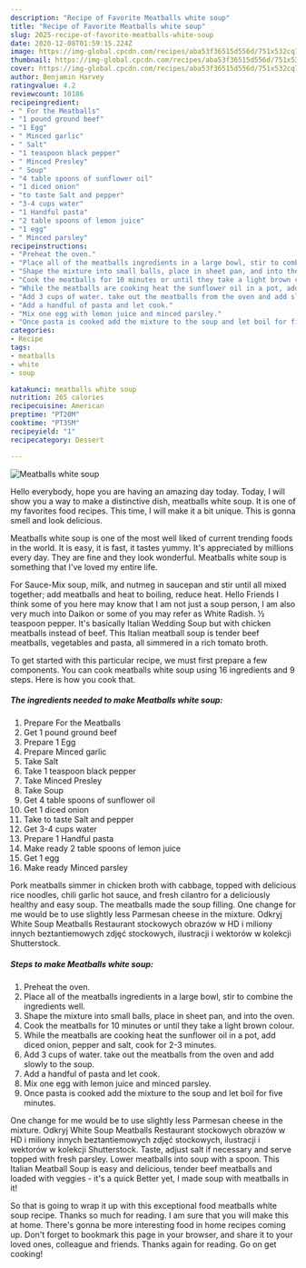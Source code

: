 ```yaml
---
description: "Recipe of Favorite Meatballs white soup"
title: "Recipe of Favorite Meatballs white soup"
slug: 2025-recipe-of-favorite-meatballs-white-soup
date: 2020-12-08T01:59:15.224Z
image: https://img-global.cpcdn.com/recipes/aba53f36515d556d/751x532cq70/meatballs-white-soup-recipe-main-photo.jpg
thumbnail: https://img-global.cpcdn.com/recipes/aba53f36515d556d/751x532cq70/meatballs-white-soup-recipe-main-photo.jpg
cover: https://img-global.cpcdn.com/recipes/aba53f36515d556d/751x532cq70/meatballs-white-soup-recipe-main-photo.jpg
author: Benjamin Harvey
ratingvalue: 4.2
reviewcount: 10186
recipeingredient:
- " For the Meatballs"
- "1 pound ground beef"
- "1 Egg"
- " Minced garlic"
- " Salt"
- "1 teaspoon black pepper"
- " Minced Presley"
- " Soup"
- "4 table spoons of sunflower oil"
- "1 diced onion"
- "to taste Salt and pepper"
- "3-4 cups water"
- "1 Handful pasta"
- "2 table spoons of lemon juice"
- "1 egg"
- " Minced parsley"
recipeinstructions:
- "Preheat the oven."
- "Place all of the meatballs ingredients in a large bowl, stir to combine the ingredients well."
- "Shape the mixture into small balls, place in sheet pan, and into the oven."
- "Cook the meatballs for 10 minutes or until they take a light brown colour."
- "While the meatballs are cooking heat the sunflower oil in a pot, add diced onion, pepper and salt, cook for 2-3 minutes."
- "Add 3 cups of water. take out the meatballs from the oven and add slowly to the soup."
- "Add a handful of pasta and let cook."
- "Mix one egg with lemon juice and minced parsley."
- "Once pasta is cooked add the mixture to the soup and let boil for five minutes."
categories:
- Recipe
tags:
- meatballs
- white
- soup

katakunci: meatballs white soup 
nutrition: 265 calories
recipecuisine: American
preptime: "PT20M"
cooktime: "PT35M"
recipeyield: "1"
recipecategory: Dessert

---
```



![Meatballs white soup](https://img-global.cpcdn.com/recipes/aba53f36515d556d/751x532cq70/meatballs-white-soup-recipe-main-photo.jpg)

Hello everybody, hope you are having an amazing day today. Today, I will show you a way to make a distinctive dish, meatballs white soup. It is one of my favorites food recipes. This time, I will make it a bit unique. This is gonna smell and look delicious.

Meatballs white soup is one of the most well liked of current trending foods in the world. It is easy, it is fast, it tastes yummy. It's appreciated by millions every day. They are fine and they look wonderful. Meatballs white soup is something that I've loved my entire life.

For Sauce-Mix soup, milk, and nutmeg in saucepan and stir until all mixed together; add meatballs and heat to boiling, reduce heat. Hello Friends I think some of you here may know that I am not just a soup person, I am also very much into Daikon or some of you may refer as White Radish. ½ teaspoon pepper. It&#39;s basically Italian Wedding Soup but with chicken meatballs instead of beef. This Italian meatball soup is tender beef meatballs, vegetables and pasta, all simmered in a rich tomato broth.


To get started with this particular recipe, we must first prepare a few components. You can cook meatballs white soup using 16 ingredients and 9 steps. Here is how you cook that.

<!--inarticleads1-->

##### The ingredients needed to make Meatballs white soup:

1. Prepare  For the Meatballs
1. Get 1 pound ground beef
1. Prepare 1 Egg
1. Prepare  Minced garlic
1. Take  Salt
1. Take 1 teaspoon black pepper
1. Take  Minced Presley
1. Take  Soup
1. Get 4 table spoons of sunflower oil
1. Get 1 diced onion
1. Take to taste Salt and pepper
1. Get 3-4 cups water
1. Prepare 1 Handful pasta
1. Make ready 2 table spoons of lemon juice
1. Get 1 egg
1. Make ready  Minced parsley


Pork meatballs simmer in chicken broth with cabbage, topped with delicious rice noodles, chili garlic hot sauce, and fresh cilantro for a deliciously healthy and easy soup. The meatballs made the soup filling. One change for me would be to use slightly less Parmesan cheese in the mixture. Odkryj White Soup Meatballs Restaurant stockowych obrazów w HD i miliony innych beztantiemowych zdjęć stockowych, ilustracji i wektorów w kolekcji Shutterstock. 

<!--inarticleads2-->

##### Steps to make Meatballs white soup:

1. Preheat the oven.
1. Place all of the meatballs ingredients in a large bowl, stir to combine the ingredients well.
1. Shape the mixture into small balls, place in sheet pan, and into the oven.
1. Cook the meatballs for 10 minutes or until they take a light brown colour.
1. While the meatballs are cooking heat the sunflower oil in a pot, add diced onion, pepper and salt, cook for 2-3 minutes.
1. Add 3 cups of water. take out the meatballs from the oven and add slowly to the soup.
1. Add a handful of pasta and let cook.
1. Mix one egg with lemon juice and minced parsley.
1. Once pasta is cooked add the mixture to the soup and let boil for five minutes.


One change for me would be to use slightly less Parmesan cheese in the mixture. Odkryj White Soup Meatballs Restaurant stockowych obrazów w HD i miliony innych beztantiemowych zdjęć stockowych, ilustracji i wektorów w kolekcji Shutterstock. Taste, adjust salt if necessary and serve topped with fresh parsley. Lower meatballs into soup with a spoon. This Italian Meatball Soup is easy and delicious, tender beef meatballs and loaded with veggies - it&#39;s a quick Better yet, I made soup with meatballs in it! 

So that is going to wrap it up with this exceptional food meatballs white soup recipe. Thanks so much for reading. I am sure that you will make this at home. There's gonna be more interesting food in home recipes coming up. Don't forget to bookmark this page in your browser, and share it to your loved ones, colleague and friends. Thanks again for reading. Go on get cooking!
